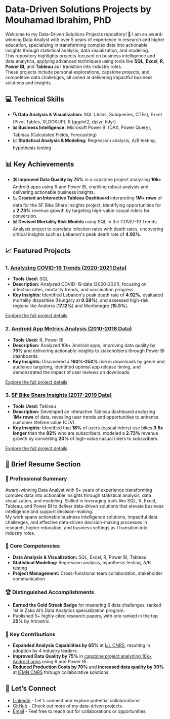 # Data-Driven Solutions Projects by Mouhamad Ibrahim, PhD

Welcome to my Data-Driven Solutions Projects repository! 🧠 I am an award-winning Data Analyst with over 5 years of experience in research and higher education, specializing in transforming complex data into actionable insights through statistical analysis, data visualization, and modeling.  
This repository highlights projects focused on business intelligence and data analytics, applying advanced techniques using tools like **SQL**, **Excel**, **R**, **Power BI**, and **Tableau** as I transition into industry roles.  
These projects include personal explorations, capstone projects, and competitive data challenges, all aimed at delivering impactful business solutions and insights.

## 💻 Technical Skills

- **🔍 Data Analysis & Visualization:** SQL (Joins, Subqueries, CTEs), Excel (Pivot Tables, XLOOKUP), R (ggplot2, dplyr, tidyr)
- **📊 Business Intelligence:** Microsoft Power BI (DAX, Power Query), Tableau (Calculated Fields, Forecasting)
- **📈 Statistical Analysis & Modeling:** Regression analysis, A/B testing, hypothesis testing

## 📊 Key Achievements

- **🛠 Improved Data Quality by 75%** in a capstone project analyzing **10k+** Android apps using R and Power BI, enabling robust analysis and delivering actionable business insights.
- **📉 Created an Interactive Tableau Dashboard** interpreting **1M+ rows** of data for the SF Bike Share Insights project, identifying opportunities for a **2.73%** revenue growth by targeting high-value casual riders for conversion.
- **📊 Devised Mortality Risk Models** using SQL in the COVID-19 Trends Analysis project to correlate infection rates with death rates, uncovering critical insights such as Lebanon's peak death rate of **4.92%**.

## 📈 Featured Projects

### 1. [Analyzing COVID-19 Trends (2020-2021 Data)](Analyzing%20COVID-19%20Trends%20(2020-2021%20Data)/README.md)
- **Tools Used:** SQL
- **Description:** Analyzed COVID-19 data (2020-2021), focusing on infection rates, mortality trends, and vaccination progress. 
- **Key Insights:** Identified Lebanon's peak death rate of **4.92%**, evaluated mortality disparities (Hungary at **0.28%**), and assessed high-risk regions like Andorra (**17.12%**) and Montenegro (**15.5%**).

[Explore the full project details](Analyzing%20COVID-19%20Trends%20(2020-2021%20Data)/README.md)

### 2. [Android App Metrics Analysis (2010-2018 Data)](Android%20App%20Metrics%20Analysis%20(2010-2018%20Data)/README.md)
- **Tools Used:** R, Power BI
- **Description:** Analyzed 10k+ Android apps, improving data quality by **75%** and delivering actionable insights to stakeholders through Power BI dashboards.
- **Key Insights:** Discovered a **160%-250%** rise in downloads by genre and audience targeting, identified optimal app release timing, and demonstrated the impact of user reviews on downloads.

[Explore the full project details](Android%20App%20Metrics%20Analysis%20(2010-2018%20Data)/README.md)

### 3. [SF Bike Share Insights (2017-2019 Data)](SF%20Bike%20Share%20Insights%20(2017-2019%20Data)/README.md)
- **Tools Used:** Tableau
- **Description:** Developed an interactive Tableau dashboard analyzing **1M+ rows** of data, revealing user trends and opportunities to enhance customer lifetime value (CLV).
- **Key Insights:** Identified that **18%** of users (casual riders) use bikes **3.5x longer** than the **82%** who are subscribers, modeled a **2.73%** revenue growth by converting **20%** of high-value casual riders to subscribers.

[Explore the full project details](SF%20Bike%20Share%20Insights%20(2017-2019%20Data)/README.md)

## 👔 Brief Resume Section

### 📄 Professional Summary
Award-winning Data Analyst with 5+ years of experience transforming complex data into actionable insights through statistical analysis, data visualization, and modeling. Skilled in leveraging tools like SQL, R, Excel, Tableau, and Power BI to deliver data-driven solutions that elevate business intelligence and support decision-making.  
My work spans actionable business intelligence solutions, impactful data challenges, and effective data-driven decision-making processes in research, higher education, and business settings as I transition into industry roles.

### 🚀 Core Competencies
- **Data Analysis & Visualization:** SQL, Excel, R, Power BI, Tableau
- **Statistical Modeling:** Regression analysis, hypothesis testing, A/B testing
- **Project Management:** Cross-functional team collaboration, stakeholder communication

### 🏆 Distinguished Accomplishments
- **Earned the Gold Streak Badge** for mastering 6 data challenges, ranked 1st in Zaka AI’s Data Analytics specialization program.
- Published 5+ highly cited research papers, with one ranked in the top **25%** by Altmetric.

### 📌 Key Contributions
- **Expanded Analysis Capabilities by 65%** at [IJL CNRS](https://github.com/mouhamaadibrahim/Analytics-Research-Projects#phd-research-bioimpedance-modeling-and-sensor-optimization), resulting in adoption by 4 industry leaders.
- **Improved Data Quality by 75%** in [capstone project analyzing 10k+ Android apps](Android%20App%20Metrics%20Analysis%20(2010-2018%20Data)/README.md) using R and Power BI.
- **Reduced Production Costs by 70%** and **increased data quality by 30%** at [IEMN CNRS](https://github.com/mouhamaadibrahim/Analytics-Research-Projects#post-doc-research) through collaborative solutions.

## 🤝 Let’s Connect
- [LinkedIn](https://www.linkedin.com/in/mouhamaadibrahim) - Let's connect and explore potential collaborations!
- [GitHub](https://github.com/mouhamaadibrahim) - Check out more of my data-driven projects.
- [Email](mailto:mouhamaad.ibrahim@gmail.com) - Feel free to reach out for collaborations or opportunities.
